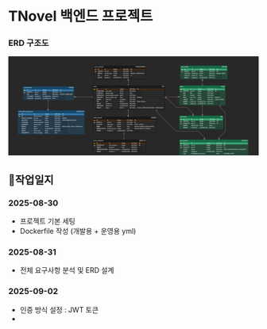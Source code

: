 # TNovel 백엔드 프로젝트


### ERD 구조도
![ERD 다이어그램](./docs/tnovel-erd.png)


## 📖작업일지 

### 2025-08-30
- 프로젝트 기본 세팅
- Dockerfile 작성 (개발용 + 운영용 yml)

### 2025-08-31
- 전체 요구사항 분석 및 ERD 설계

### 2025-09-02
- 인증 방식 설정 : JWT 토큰
- 